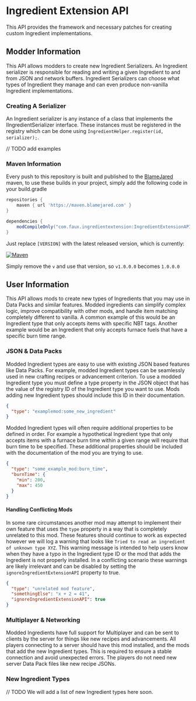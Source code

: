 # Ingredient Extension API

This API provides the framework and necessary patches for creating custom Ingredient implementations.

## Modder Information

This API allows modders to create new Ingredient Serializers. An Ingredient serializer is responsible for reading and
writing a given Ingredient to and from JSON and network buffers. Ingredient Serializers can choose what types of
Ingredient they manage and can even produce non-vanilla Ingredient implementations.

### Creating A Serializer

An Ingredient serializer is any instance of a class that implements the IIngredientSerializer interface. These instances
must be registered in the registry which can be done using `IngredientHelper.register(id, serializer);`. 

// TODO add examples

### Maven Information

Every push to this repository is built and published to the [BlameJared](https://maven.blamejared.com) maven, to use these builds in your project, simply add the following code in your build.gradle

```gradle
repositories {
    maven { url 'https://maven.blamejared.com' }
}

dependencies {
    modCompileOnly("com.faux.ingredientextension:IngredientExtensionAPI-fabric-1.17.1:[VERSION]")
}
```

Just replace `[VERSION]` with the latest released version, which is currently:

[![Maven](https://img.shields.io/maven-metadata/v?color=C71A36&label=&metadataUrl=https%3A%2F%2Fmaven.blamejared.com%2Fcom%2Ffaux%2Fingredientextension%2FIngredientExtensionAPI-fabric-1.17.1%2Fmaven-metadata.xml&style=flat-square)](https://maven.blamejared.com/com/faux/ingredientextension/)

Simply remove the `v` and use that version, so `v1.0.0.0` becomes `1.0.0.0`

## User Information

This API allows mods to create new types of Ingredients that you may use in Data Packs and similar features. Modded
ingredients can simplify complex logic, improve compatibility with other mods, and handle item matching completely
different to vanilla. A common example of this would be an Ingredient type that only accepts items with specific NBT
tags. Another example would be an Ingredient that only accepts furnace fuels that have a specific burn time range.

### JSON & Data Packs

Modded Ingredient types are easy to use with existing JSON based features like Data Packs. For example, modded
Ingredient types can be seamlessly used in new crafting recipes or advancement criterion. To use a modded Ingredient
type you must define a type property in the JSON object that has the value of the registry ID of the Ingredient type you
want to use. Mods adding new Ingredient types should include this ID in their documentation.

```json
{
  "type": "examplemod:some_new_ingredient"
}
```

Modded Ingredient types will often require additional properties to be defined in order. For example a hypothetical
Ingredient type that only accepts items with a furnace burn time within a given range will require that burn time to be
specified. These additional properties should be included with the documentation of the mod you are trying to use.

```json
{
  "type": "some_example_mod:burn_time",
  "burnTime": {
    "min": 200,
    "max": 450
  }
}
```

#### Handling Conflicting Mods

In some rare circumstances another mod may attempt to implement their own feature that uses the `type` property in a way
that is completely unrelated to this mod. These features should continue to work as expected however we will log a
warning that looks like `Tried to read an ingredient of unknown type XYZ`. This warning message is intended to help
users know when they have a typo in the Ingredient type ID or the mod that adds the Ingredient is not properly
installed. In a conflicting scenario these warnings are likely irrelevant and can be disabled by setting
the `ignoreIngredientExtensionAPI` property to true.

```json
{
  "type": "unrelated mod feature",
  "somethingElse": "x + 2 = 41",
  "ignoreIngredientExtensionAPI": true
}
```

### Multiplayer & Networking

Modded Ingredients have full support for Multiplayer and can be sent to clients by the server for things like new
recipes and advancements. All players connecting to a server should have this mod installed, and the mods that add the
new Ingredient types. This is required to ensure a stable connection and avoid unexpected errors. The players do not
need new server Data Pack files like new recipe JSONs.

### New Ingredient Types

// TODO We will add a list of new Ingredient types here soon.